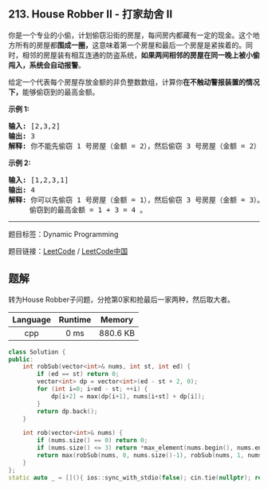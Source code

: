 ## 213. House Robber II - 打家劫舍 II

<!--If you want to use the English description, use `question.content` instead-->

<p>你是一个专业的小偷，计划偷窃沿街的房屋，每间房内都藏有一定的现金。这个地方所有的房屋都<strong>围成一圈，</strong>这意味着第一个房屋和最后一个房屋是紧挨着的。同时，相邻的房屋装有相互连通的防盗系统，<strong>如果两间相邻的房屋在同一晚上被小偷闯入，系统会自动报警</strong>。</p>

<p>给定一个代表每个房屋存放金额的非负整数数组，计算你<strong>在不触动警报装置的情况下，</strong>能够偷窃到的最高金额。</p>

<p><strong>示例&nbsp;1:</strong></p>

<pre><strong>输入:</strong> [2,3,2]
<strong>输出:</strong> 3
<strong>解释:</strong> 你不能先偷窃 1 号房屋（金额 = 2），然后偷窃 3 号房屋（金额 = 2）, 因为他们是相邻的。
</pre>

<p><strong>示例 2:</strong></p>

<pre><strong>输入:</strong> [1,2,3,1]
<strong>输出:</strong> 4
<strong>解释:</strong> 你可以先偷窃 1 号房屋（金额 = 1），然后偷窃 3 号房屋（金额 = 3）。
&nbsp;    偷窃到的最高金额 = 1 + 3 = 4 。</pre>



-----

题目标签：Dynamic Programming

题目链接：[LeetCode](https://leetcode.com/problems/house-robber-ii/description/)  /  [LeetCode中国](https://leetcode-cn.com/problems/house-robber-ii/description/)

## 题解

转为House Robber子问题，分抢第0家和抢最后一家两种，然后取大者。

| Language | Runtime | Memory |
|:---:|:---:|:---:|
| cpp  | 0  ms | 880.6 KB |

```cpp
class Solution {
public:
    int robSub(vector<int>& nums, int st, int ed) {
        if (ed == st) return 0;
        vector<int> dp = vector<int>(ed - st + 2, 0);
        for (int i=0; i<ed - st; ++i) {
            dp[i+2] = max(dp[i+1], nums[i+st] + dp[i]);
        }
        return dp.back();
    }

    int rob(vector<int>& nums) {
        if (nums.size() == 0) return 0;
        if (nums.size() <= 3) return *max_element(nums.begin(), nums.end());
        return max(robSub(nums, 0, nums.size()-1), robSub(nums, 1, nums.size()));
    }
};
static auto _ = [](){ ios::sync_with_stdio(false); cin.tie(nullptr); return 0; }();
```
